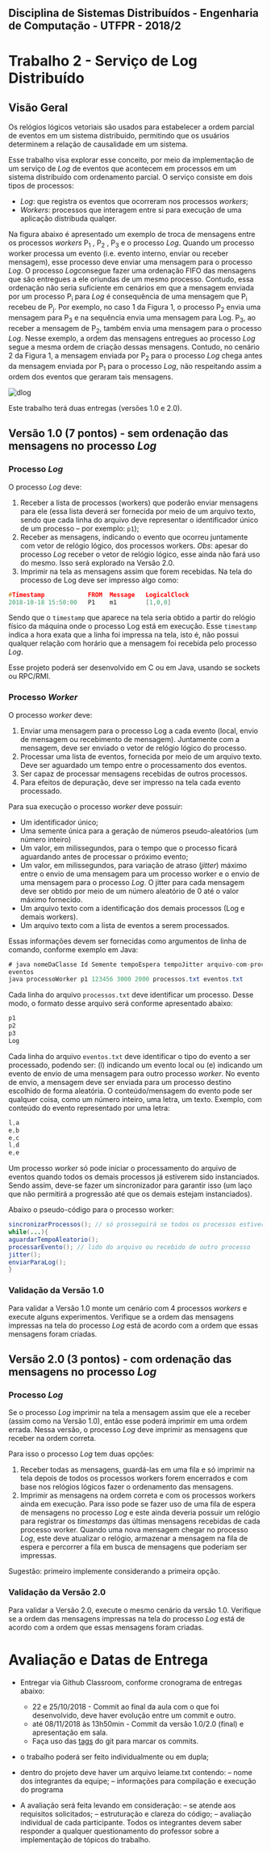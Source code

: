 ## Disciplina de Sistemas Distribuídos - Engenharia de Computação - UTFPR - 2018/2
# Trabalho 2 - Serviço de Log Distribuído

## Visão Geral
Os relógios lógicos vetoriais são usados para estabelecer a ordem parcial de eventos em um sistema distribuído, permitindo que os usuários determinem a relação de causalidade em um sistema.

Esse trabalho visa explorar esse conceito, por meio da implementação de um serviço de *Log* de eventos que acontecem em processos em um sistema distribuído com ordenamento parcial.  O serviço consiste em dois tipos de processos:
* *Log*: que registra os eventos que ocorreram nos processos *workers*;
* *Workers*: processos que interagem entre si para execução de uma aplicação distribuda qualqer.

Na figura abaixo é apresentado um exemplo de troca de mensagens entre os processos *workers* P<sub>1</sub> , P<sub>2</sub> , P<sub>3</sub> e o processo *Log*. Quando um processo worker processa um evento (i.e. evento interno, enviar ou receber mensagem), esse processo deve enviar uma mensagem para o processo *Log*. O processo *Log*consegue fazer uma ordenação FIFO das mensagens que são entregues a ele oriundas de um mesmo processo. Contudo, essa ordenação não seria suficiente em cenários em que a mensagem enviada por um processo P<sub>i</sub> para *Log* é consequência de uma mensagem que P<sub>i</sub> recebeu de P<sub>j</sub>. Por exemplo, no caso 1 da Figura 1, o processo P<sub>2</sub> envia uma mensagem para P<sub>3</sub> e na sequência envia uma mensagem para Log. P<sub>3</sub>, ao receber a mensagem de P<sub>2</sub>, também envia uma mensagem para o processo *Log*. Nesse exemplo, a ordem das mensagens entregues ao processo *Log* segue a mesma ordem de criação dessas mensagens. Contudo, no cenário 2 da Figura 1, a mensagem enviada por P<sub>2</sub> para o processo *Log* chega antes da mensagem enviada por P<sub>1</sub> para o processo *Log*, não respeitando assim a ordem dos eventos que geraram tais mensagens.

![dlog](https://github.com/utfprpb-sd29cp-20182/trabalho2/blob/master/trabalho2/dlog-messages.png)


Este trabalho terá duas entregas (versões 1.0 e 2.0).  


## Versão 1.0 (7 pontos) - sem ordenação das mensagens no processo *Log*
### Processo *Log*
O processo *Log* deve: 
1. Receber a lista de processos (workers) que poderão enviar mensagens para ele (essa lista deverá ser fornecida por meio de um arquivo texto, sendo que cada linha do arquivo deve representar o identificador único de um processo – por exemplo: `p1`); 
2. Receber as mensagens, indicando o evento que ocorreu juntamente com vetor de relógio lógico, dos processos workers. 
*Obs*: apesar do processo *Log* receber o vetor de relógio lógico, esse ainda não fará uso do mesmo. Isso será explorado na Versão 2.0.
3. Imprimir na tela as mensagens assim que forem recebidas.  Na tela do processo de Log deve ser impresso algo como:
```c
#Timestamp            FROM  Message   LogicalClock
2018-10-18 15:50:00   P1    m1        [1,0,0]
```
Sendo que o `timestamp` que aparece na tela seria obtido a partir do relógio fı́sico da máquina onde o
processo Log está em execução. Esse `timestamp` indica a hora exata que a linha foi impressa na
tela, isto é, não possui qualquer relação com horário que a mensagem foi recebida pelo processo
*Log*.

Esse projeto poderá ser desenvolvido em C ou em Java, usando se sockets ou RPC/RMI.

### Processo *Worker*
O processo *worker* deve:
1. Enviar uma mensagem para o processo Log a cada evento (local, envio de mensagem ou recebimento de mensagem). Juntamente com a mensagem, deve ser enviado o vetor de relógio lógico do processo.
2. Processar uma lista de eventos, fornecida por meio de um arquivo texto. Deve ser aguardado um tempo entre o processamento dos eventos.
3. Ser capaz de processar mensagens recebidas de outros processos. 
4. Para efeitos de depuração, deve ser impresso na tela cada evento processado.

Para sua execução o processo *worker* deve possuir:
* Um identificador único; 
* Uma semente única para a geração de números pseudo-aleatórios (um número inteiro)
* Um valor, em milissegundos, para o tempo que o processo ficará aguardando antes de processar o próximo evento; 
* Um valor, em milissegundos, para variação de atraso (*jitter*) máximo entre o envio de uma mensagem para um processo worker e o envio de uma mensagem para o processo *Log*. O jitter para cada mensagem deve ser obtido por meio de um número
aleatório de 0 até o valor máximo fornecido. 
* Um arquivo texto com a identificação dos demais processos (Log e demais workers). 
* Um arquivo texto com a lista de eventos a serem processados.  

Essas informações devem ser fornecidas como argumentos de linha de comando, conforme exemplo em Java:
```java
# java nomeDaClasse Id Semente tempoEspera tempoJitter arquivo-com-processos arquivo-com-
eventos
java processoWorker p1 123456 3000 2000 processos.txt eventos.txt
```
Cada linha do arquivo `processos.txt` deve identificar um processo. Desse modo, o formato desse arquivo será conforme apresentado abaixo:
```java
p1
p2
p3
Log
```
Cada linha do arquivo `eventos.txt` deve identificar o tipo do evento a ser processado, podendo ser: (l) indicando um evento local ou (e) indicando um evento de envio de uma mensagem para outro processo *worker*.  No evento de envio, a mensagem deve ser enviada para um processo destino escolhido de forma aleatória.  O conteúdo/mensagem do evento pode ser qualquer coisa, como um número inteiro, uma letra, um texto. Exemplo, com conteúdo do evento representado por uma letra:
```java
l,a
e,b
e,c
l,d
e,e
```

Um processo *worker* só pode iniciar o processamento do arquivo de eventos quando todos os demais processos já estiverem sido instanciados. Sendo assim, deve-se fazer um sincronizador para garantir isso (um laço que não permitirá a progressão até que os demais estejam instanciados). 

Abaixo o pseudo-código para o processo worker:
```java
sincronizarProcessos(); // só prosseguirá se todos os processos estiverem instanciados
while(...){
aguardarTempoAleatorio();
processarEvento(); // lido do arquivo ou recebido de outro processo
jitter();
enviarParaLog();
}
```

### Validação da Versão 1.0
Para validar a Versão 1.0 monte um cenário com 4 processos *workers* e execute alguns experimentos. Verifique se a ordem das mensagens impressas na tela do processo *Log* está de acordo com a ordem que essas mensagens foram criadas.

## Versão 2.0 (3 pontos) - com ordenação das mensagens no processo *Log*
### Processo *Log*
Se o processo *Log* imprimir na tela a mensagem assim que ele a receber (assim como na Versão 1.0), então esse poderá
imprimir em uma ordem errada. Nessa versão, o processo *Log* deve imprimir as mensagens que receber na ordem correta.

Para isso o processo *Log* tem duas opções:
1.  Receber todas as mensagens, guardá-las em uma fila e só imprimir na tela depois de todos os processos workers forem encerrados e com base nos relógios lógicos fazer o ordenamento das mensagens.
2.  Imprimir as mensagens na ordem correta e com os processos workers ainda em
execução. Para isso pode se fazer uso de uma fila de espera de mensagens no processo *Log* e este ainda deveria possuir um relógio para registrar os *timestamps* das últimas mensagens recebidas de cada processo worker. Quando uma nova mensagem chegar no processo *Log*, este deve atualizar o relógio, armazenar a mensagem na fila de espera e percorrer a fila em busca de mensagens que poderiam ser impressas.

Sugestão: primeiro implemente considerando a primeira opção.

### Validação da Versão 2.0
Para validar a Versão 2.0, execute o mesmo cenário da versão 1.0.  Verifique se a ordem das mensagens impressas na tela do processo *Log* está de acordo com a ordem que essas mensagens foram criadas.


# Avaliação e Datas de Entrega
* Entregar via Github Classroom, conforme cronograma de entregas abaixo:
  - 22 e 25/10/2018 - Commit ao final da aula com o que foi desenvolvido, deve haver evolução entre um commit e outro.
  - até 08/11/2018 às 13h50min - Commit da versão 1.0/2.0 (final) e apresentação em sala. 
  - Faça uso das  [tags](https://git-scm.com/book/pt-br/v1/Git-Essencial-Tagging) do git para marcar os commits.
  
* o trabalho poderá ser feito individualmente ou em dupla;
* dentro do projeto deve haver um arquivo leiame.txt contendo:
  – nome dos integrantes da equipe;
  – informações para compilação e execução do programa
  
* A avaliação será feita levando em consideração:
  – se atende aos requisitos solicitados;
  – estruturação e clareza do código;
  – avaliação individual de cada participante. Todos os integrantes devem saber responder a qualquer questionamento do professor sobre a implementação de tópicos do trabalho.
  
